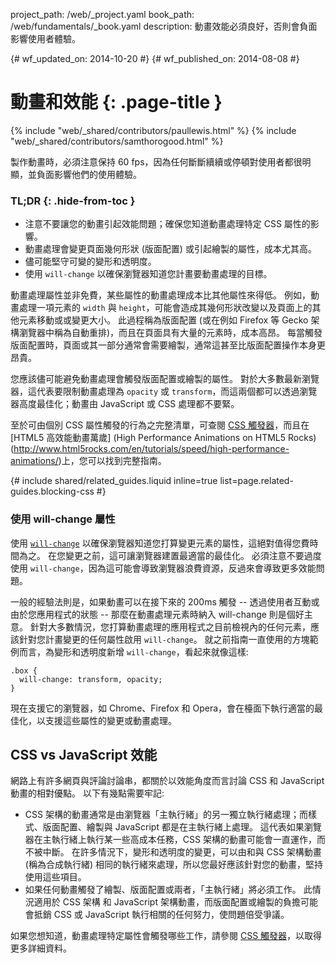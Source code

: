 project_path: /web/_project.yaml
book_path: /web/fundamentals/_book.yaml
description: 動畫效能必須良好，否則會負面影響使用者體驗。

{# wf_updated_on: 2014-10-20 #}
{# wf_published_on: 2014-08-08 #}

# 動畫和效能 {: .page-title }

{% include "web/_shared/contributors/paullewis.html" %}
{% include "web/_shared/contributors/samthorogood.html" %}


製作動畫時，必須注意保持 60 fps，因為任何斷斷續續或停頓對使用者都很明顯，並負面影響他們的使用體驗。

### TL;DR {: .hide-from-toc }
- 注意不要讓您的動畫引起效能問題；確保您知道動畫處理特定 CSS 屬性的影響。
- 動畫處理會變更頁面幾何形狀 (版面配置) 或引起繪製的屬性，成本尤其高。
- 儘可能堅守可變的變形和透明度。
- 使用 <code>will-change</code> 以確保瀏覽器知道您計畫要動畫處理的目標。


動畫處理屬性並非免費，某些屬性的動畫處理成本比其他屬性來得低。 例如，動畫處理一項元素的 `width` 與 `height`，可能會造成其幾何形狀改變以及頁面上的其他元素移動或或變更大小。 此過程稱為版面配置 (或在例如 Firefox 等 Gecko 架構瀏覽器中稱為自動重排)，而且在頁面具有大量的元素時，成本高昂。 每當觸發版面配置時，頁面或其一部分通常會需要繪製，通常這甚至比版面配置操作本身更昂貴。

您應該儘可能避免動畫處理會觸發版面配置或繪製的屬性。 對於大多數最新瀏覽器，這代表要限制動畫處理為 `opacity` 或 `transform`，而這兩個都可以透過瀏覽器高度最佳化；動畫由 JavaScript 或 CSS 處理都不要緊。

至於可由個別 CSS 屬性觸發的行為之完整清單，可查閱 [CSS 觸發器](http://csstriggers.com)，而且在 [HTML5 高效能動畫萬歲] (High Performance Animations on HTML5 Rocks)(http://www.html5rocks.com/en/tutorials/speed/high-performance-animations/)上，您可以找到完整指南。

{# include shared/related_guides.liquid inline=true list=page.related-guides.blocking-css #}

### 使用 will-change 屬性

使用 [`will-change`](http://dev.w3.org/csswg/css-will-change/) 以確保瀏覽器知道您打算變更元素的屬性，這絕對值得您費時間為之。 在您變更之前，這可讓瀏覽器建置最適當的最佳化。 必須注意不要過度使用 `will-change`，因為這可能會導致瀏覽器浪費資源，反過來會導致更多效能問題。

一般的經驗法則是，如果動畫可以在接下來的 200ms 觸發 -- 透過使用者互動或由於您應用程式的狀態 -- 那麼在動畫處理元素時納入 will-change 則是個好主意。 針對大多數情況，您打算動畫處理的應用程式之目前檢視內的任何元素，應該針對您計畫變更的任何屬性啟用 `will-change`。 就之前指南一直使用的方塊範例而言，為變形和透明度新增 `will-change`，看起來就像這樣:


    .box {
      will-change: transform, opacity;
    }


現在支援它的瀏覽器，如 Chrome、Firefox 和 Opera，會在檯面下執行適當的最佳化，以支援這些屬性的變更或動畫處理。

## CSS vs JavaScript 效能

網路上有許多網頁與評論討論串，都關於以效能角度而言討論 CSS 和 JavaScript 動畫的相對優點。 以下有幾點需要牢記:

* CSS 架構的動畫通常是由瀏覽器「主執行緒」的另一獨立執行緒處理；而樣式、版面配置、繪製與 JavaScript 都是在主執行緒上處理。 這代表如果瀏覽器在主執行緒上執行某一些高成本任務，CSS 架構的動畫可能會一直運作，而不被中斷。 在許多情況下，變形和透明度的變更，可以由和與 CSS 架構動畫 (稱為合成執行緒) 相同的執行緒來處理，所以您最好應該針對您的動畫，堅持使用這些項目。
* 如果任何動畫觸發了繪製、版面配置或兩者，「主執行緒」將必須工作。 此情況適用於 CSS 架構 和 JavaScript 架構動畫，而版面配置或繪製的負擔可能會抵銷 CSS 或 JavaScript 執行相關的任何努力，使問題倍受爭議。

如果您想知道，動畫處理特定屬性會觸發哪些工作，請參閱 [CSS 觸發器](http://csstriggers.com)，以取得更多詳細資料。
